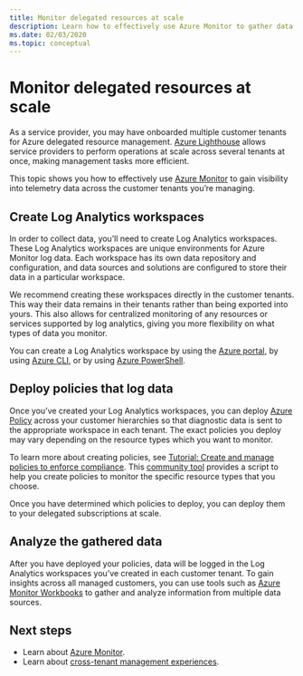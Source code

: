 ```yaml
---
title: Monitor delegated resources at scale
description: Learn how to effectively use Azure Monitor to gather data across the customer tenants you’re managing.
ms.date: 02/03/2020
ms.topic: conceptual
---
```


# Monitor delegated resources at scale

As a service provider, you may have onboarded multiple customer tenants for Azure delegated resource management. [Azure Lighthouse](../overview.md) allows service providers to perform operations at scale across several tenants at once, making management tasks more efficient.

This topic shows you how to effectively use [Azure Monitor](../../azure-monitor/index.yml) to gain visibility into telemetry data across the customer tenants you’re managing.

## Create Log Analytics workspaces

In order to collect data, you’ll need to create Log Analytics workspaces. These Log Analytics workspaces are unique environments for Azure Monitor log data. Each workspace has its own data repository and configuration, and data sources and solutions are configured to store their data in a particular workspace.

We recommend creating these workspaces directly in the customer tenants. This way their data remains in their tenants rather than being exported into yours. This also allows for centralized monitoring of any resources or services supported by log analytics, giving you more flexibility on what types of data you monitor.

You can create a Log Analytics workspace by using the [Azure portal](../../azure-monitor/learn/quick-create-workspace.md), by using [Azure CLI](../../azure-monitor/learn/quick-create-workspace-cli.md), or by using [Azure PowerShell](../../azure-monitor/learn/quick-create-workspace-posh.md).

## Deploy policies that log data

Once you’ve created your Log Analytics workspaces, you can deploy [Azure Policy](../../governance/policy/index.yml) across your customer hierarchies so that diagnostic data is sent to the appropriate workspace in each tenant. The exact policies you deploy may vary depending on the resource types which you want to monitor.

To learn more about creating policies, see [Tutorial: Create and manage policies to enforce compliance](../../governance/policy/tutorials/create-and-manage.md). This [community tool](https://github.com/Azure/Azure-Lighthouse-samples/tree/master/Azure-Delegated-Resource-Management/tools/azure-diagnostics-policy-generator) provides a script to help you create policies to monitor the specific resource types that you choose.

Once you have determined which policies to deploy, you can deploy them to your delegated subscriptions at scale.

## Analyze the gathered data

After you have deployed your policies, data will be logged in the Log Analytics workspaces you’ve created in each customer tenant. To gain insights across all managed customers, you can use tools such as [Azure Monitor Workbooks](../../azure-monitor/platform/workbooks-overview.md) to gather and analyze information from multiple data sources.

## Next steps

- Learn about [Azure Monitor](../../azure-monitor/index.yml).
- Learn about [cross-tenant management experiences](../concepts/cross-tenant-management-experience.md).
